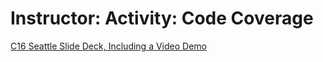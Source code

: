 # Instructor: Activity: Code Coverage

[C16 Seattle Slide Deck, Including a Video Demo](https://docs.google.com/presentation/d/1j5cau9urtE9fVFBySEQcv0NQtEOCcJTxiC9G30cn-VA/edit#slide=id.gedb137233e_0_218)